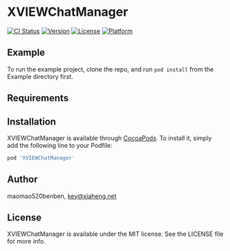 # XVIEWChatManager

[![CI Status](https://img.shields.io/travis/maomao520benben/XVIEWChatManager.svg?style=flat)](https://travis-ci.org/maomao520benben/XVIEWChatManager)
[![Version](https://img.shields.io/cocoapods/v/XVIEWChatManager.svg?style=flat)](https://cocoapods.org/pods/XVIEWChatManager)
[![License](https://img.shields.io/cocoapods/l/XVIEWChatManager.svg?style=flat)](https://cocoapods.org/pods/XVIEWChatManager)
[![Platform](https://img.shields.io/cocoapods/p/XVIEWChatManager.svg?style=flat)](https://cocoapods.org/pods/XVIEWChatManager)

## Example

To run the example project, clone the repo, and run `pod install` from the Example directory first.

## Requirements

## Installation

XVIEWChatManager is available through [CocoaPods](https://cocoapods.org). To install
it, simply add the following line to your Podfile:

```ruby
pod 'XVIEWChatManager'
```

## Author

maomao520benben, key@xiaheng.net

## License

XVIEWChatManager is available under the MIT license. See the LICENSE file for more info.
